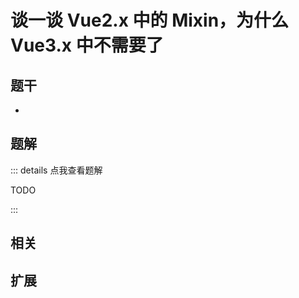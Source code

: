 # 谈一谈 Vue2.x 中的 Mixin，为什么 Vue3.x 中不需要了


## 题干

- 



## 题解

::: details 点我查看题解

  TODO

:::



## 相关



## 扩展
